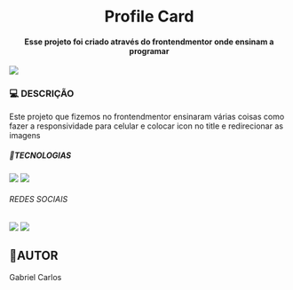 <h1 align="center">
    <br>Profile Card
</h1>

<h4 align="center">
    Esse projeto foi criado através do frontendmentor onde ensinam a programar
</h4>

<img src="https://github.com/gabrielcarlos-dev/Profile-card/blob/master/images/Bloco%20de%20Texto%20com%20Mockup%20de%20Notebook%20Alinhado%20%C3%A0%20Direita%20(12).png?raw=true">
<br>
  <h3>💻 DESCRIÇÃO </h3>

Este projeto que fizemos no frontendmentor ensinaram várias coisas como fazer a responsividade para celular e colocar icon no title
e redirecionar as imagens 

<h5> 🔨TECNOLOGIAS</h5>

<img src="https://img.shields.io/badge/HTML5-E34F26?style=for-the-badge&logo=html5&logoColor=white">
<img src="https://img.shields.io/badge/CSS3-1572B6?style=for-the-badge&logo=css3&logoColor=white">

<h6>REDES SOCIAIS</h6>

<a href= "https://www.instagram.com/gabrieldev___/" target= "_blank"><img src= "https://img.shields.io/badge/Instagram-E4405F?style=for-the-badge&logo=instagram&logoColor=white"></a>
<a href= "https://www.linkedin.com/in/gabrieldev---/" target= "_blank"><img src= "https://img.shields.io/badge/LinkedIn-0077B5?style=for-the-badge&logo=linkedin&logoColor=white"></a>

<h2> 👨AUTOR</h2>

Gabriel Carlos